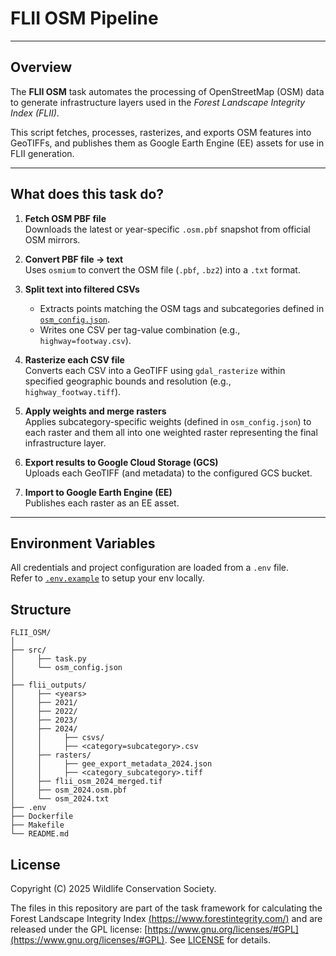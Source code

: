 # FLII OSM Pipeline
---

## Overview

The **FLII OSM** task automates the processing of OpenStreetMap (OSM) data to generate infrastructure layers used in the *Forest Landscape Integrity Index (FLII)*.

This script fetches, processes, rasterizes, and exports OSM features into GeoTIFFs, and publishes them as Google Earth Engine (EE) assets for use in FLII generation.

---

## What does this task do?

1. **Fetch OSM PBF file**  
   Downloads the latest or year-specific `.osm.pbf` snapshot from official OSM mirrors.

2. **Convert PBF file → text**  
   Uses `osmium` to convert the OSM file (`.pbf`, `.bz2`) into a `.txt` format.

3. **Split text into filtered CSVs**  
   - Extracts points matching the OSM tags and subcategories defined in [`osm_config.json`](osm_config.json).  
   - Writes one CSV per tag-value combination (e.g., `highway=footway.csv`).

4. **Rasterize each CSV file**  
   Converts each CSV into a GeoTIFF using `gdal_rasterize` within specified geographic bounds and resolution (e.g., `highway_footway.tiff`).

5. **Apply weights and merge rasters**  
   Applies subcategory-specific weights (defined in `osm_config.json`) to each raster and them all into one weighted raster representing the final infrastructure layer.

6. **Export results to Google Cloud Storage (GCS)**  
   Uploads each GeoTIFF (and metadata) to the configured GCS bucket.

7. **Import to Google Earth Engine (EE)**  
   Publishes each raster as an EE asset.

---

## Environment Variables

All credentials and project configuration are loaded from a `.env` file.  
Refer to [`.env.example`](/.env.example) to setup your env locally.

## Structure

```text
FLII_OSM/
│
├── src/
│     ├── task.py
│     └── osm_config.json
│
├── flii_outputs/
│     ├── <years>
│     ├── 2021/
│     ├── 2022/
│     ├── 2023/
│     ├── 2024/
│     │     ├── csvs/
│     │     ├── <category=subcategory>.csv
│     ├── rasters/
│     │     ├── gee_export_metadata_2024.json
│     │     ├── <category_subcategory>.tiff
│     ├── flii_osm_2024_merged.tif
│     ├── osm_2024.osm.pbf
│     └── osm_2024.txt
├── .env
├── Dockerfile
├── Makefile
└── README.md
```

## License
Copyright (C) 2025 Wildlife Conservation Society.

The files in this repository are part of the task framework for calculating 
the Forest Landscape Integrity Index [(https://www.forestintegrity.com/)](https://www.forestintegrity.com/) and are released under the GPL license: [https://www.gnu.org/licenses/#GPL](https://www.gnu.org/licenses/#GPL). See [LICENSE](./LICENSE) for details.
